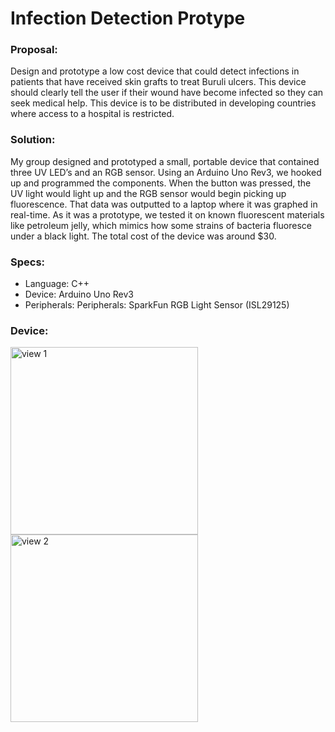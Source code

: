 # Infection Detection Protype

### Proposal:
Design and prototype a low cost device that could detect infections in patients that have received skin grafts to treat Buruli ulcers. This device should clearly tell the user if their wound have become infected so they can seek medical help. This device is to be distributed in developing countries where access to a hospital is restricted.

### Solution:
My group designed and prototyped a small, portable device that contained three UV LED’s and an RGB sensor. Using an Arduino Uno Rev3, we hooked up and programmed the components. When the button was pressed, the UV light would light up and the RGB sensor would begin picking up fluorescence. That data was outputted to a laptop where it was graphed in real-time. As it was a prototype, we tested it on known fluorescent materials like petroleum jelly, which mimics how some strains of bacteria fluoresce under a black light. The total cost of the device was around $30.

### Specs:
- Language: C++
- Device: Arduino Uno Rev3
- Peripherals: Peripherals: SparkFun RGB Light Sensor (ISL29125)

### Device:

<img src="image_1.jpg" alt="view 1" width="300" max_width="100"/>
<img src="image_2.jpg" alt="view 2" width="300"/>

